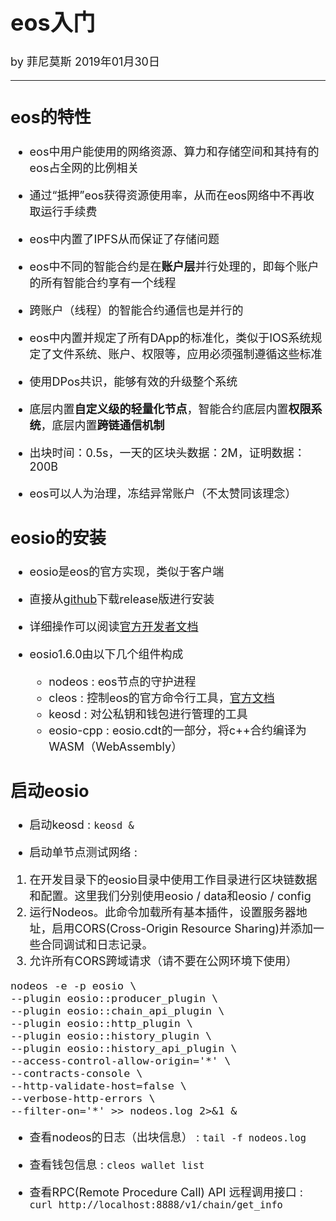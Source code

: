 <font size="4">

# eos入门

by 菲尼莫斯 2019年01月30日

---

## eos的特性

* eos中用户能使用的网络资源、算力和存储空间和其持有的eos占全网的比例相关

* 通过“抵押”eos获得资源使用率，从而在eos网络中不再收取运行手续费

* eos中内置了IPFS从而保证了存储问题

* eos中不同的智能合约是在**账户层**并行处理的，即每个账户的所有智能合约享有一个线程

* 跨账户（线程）的智能合约通信也是并行的

* eos中内置并规定了所有DApp的标准化，类似于IOS系统规定了文件系统、账户、权限等，应用必须强制遵循这些标准

* 使用DPos共识，能够有效的升级整个系统

* 底层内置**自定义级的轻量化节点**，智能合约底层内置**权限系统**，底层内置**跨链通信机制**

* 出块时间：0.5s，一天的区块头数据：2M，证明数据：200B

* eos可以人为治理，冻结异常账户（不太赞同该理念）

## eosio的安装

* eosio是eos的官方实现，类似于客户端

* 直接从[github](https://github.com/EOSIO/eos)下载release版进行安装

* 详细操作可以阅读[官方开发者文档](https://developers.eos.io/eosio-home/docs/)

* eosio1.6.0由以下几个组件构成
    * nodeos : eos节点的守护进程
    * cleos : 控制eos的官方命令行工具，[官方文档](https://developers.eos.io/eosio-cleos/docs)
    * keosd : 对公私钥和钱包进行管理的工具
    * eosio-cpp : eosio.cdt的一部分，将c++合约编译为WASM（WebAssembly）

## 启动eosio

* 启动keosd : `keosd &`

* 启动单节点测试网络 : 
1. 在开发目录下的eosio目录中使用工作目录进行区块链数据和配置。这里我们分别使用eosio / data和eosio / config
2. 运行Nodeos。此命令加载所有基本插件，设置服务器地址，启用CORS(Cross-Origin Resource Sharing)并添加一些合同调试和日志记录。
3. 允许所有CORS跨域请求（请不要在公网环境下使用）

```shell
nodeos -e -p eosio \
--plugin eosio::producer_plugin \
--plugin eosio::chain_api_plugin \
--plugin eosio::http_plugin \
--plugin eosio::history_plugin \
--plugin eosio::history_api_plugin \
--access-control-allow-origin='*' \
--contracts-console \
--http-validate-host=false \
--verbose-http-errors \
--filter-on='*' >> nodeos.log 2>&1 &
```

* 查看nodeos的日志（出块信息） :  `tail -f nodeos.log`

* 查看钱包信息 : `cleos wallet list`

* 查看RPC(Remote Procedure Call) API 远程调用接口 : `curl http://localhost:8888/v1/chain/get_info`

</font>
